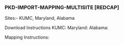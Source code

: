 ### PKD-IMPORT-MAPPING-MULTISITE [REDCAP]

Sites:- KUMC, Maryland, Alabama

Download Instructions
KUMC:
Maryland:
Alabama:

Mapping Instructions: